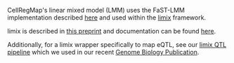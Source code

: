 CellRegMap's linear mixed model (LMM) uses the FaST-LMM implementation described [here](https://www.nature.com/articles/nmeth.1681) and used within the [limix](https://github.com/limix/limix) framework.

limix is described in [this preprint](https://www.biorxiv.org/content/10.1101/003905v2) and documentation can be found [here](https://limix-tempdoc.readthedocs.io/en/latest/).

Additionally, for a limix wrapper specifically to map eQTL, see our [limix QTL pipeline](https://github.com/single-cell-genetics/limix_qtl) which we used in our recent [Genome Biology Publication](https://genomebiology.biomedcentral.com/articles/10.1186/s13059-021-02407-x).
